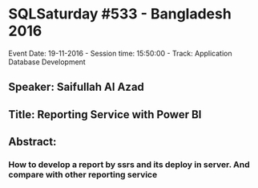 # SQLSaturday #533 - Bangladesh 2016
Event Date: 19-11-2016 - Session time: 15:50:00 - Track: Application  Database Development
## Speaker: Saifullah Al Azad
## Title: Reporting Service with Power BI
## Abstract:
### How to develop a report by ssrs and its deploy in server. And compare with other reporting service
